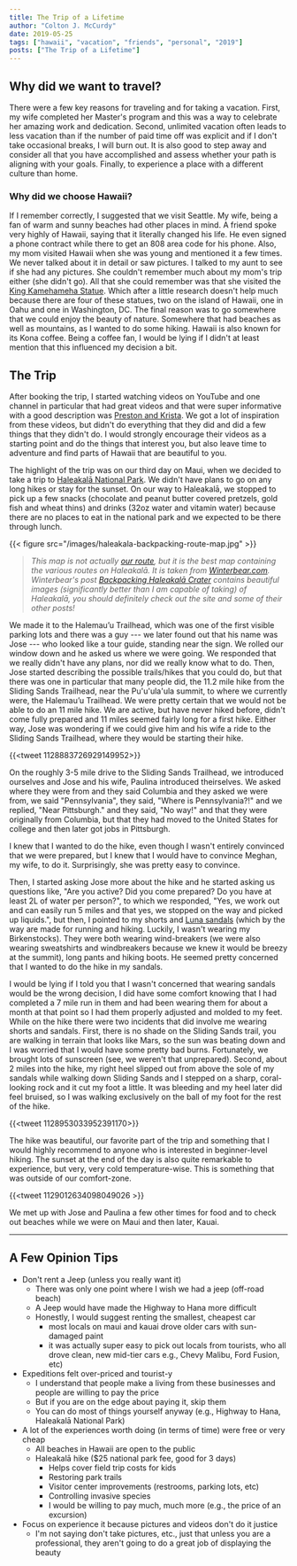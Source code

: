 ```yaml
---
title: The Trip of a Lifetime
author: "Colton J. McCurdy"
date: 2019-05-25
tags: ["hawaii", "vacation", "friends", "personal", "2019"]
posts: ["The Trip of a Lifetime"]
---
```


## Why did we want to travel?

There were a few key reasons for traveling and for taking a vacation. First,
my wife completed her Master's program and this was a way to celebrate her amazing
work and dedication. Second, unlimited vacation often leads to less vacation than if the number
of paid time off was explicit and if I don't take occasional breaks, I will burn
out. It is also good to step away and consider all that you have accomplished and
assess whether your path is aligning with your goals. Finally, to experience a
place with a different culture than home.

### Why did we choose Hawaii?

If I remember correctly, I suggested that we visit Seattle. My wife, being a
fan of warm and sunny beaches had other places in mind. A friend spoke very highly
of Hawaii, saying that it literally changed his life. He even signed a phone contract
while there to get an 808 area code for his phone. Also, my mom visited Hawaii when
she was young and mentioned it a few times. We never talked about it in detail or
saw pictures. I talked to my aunt to see if she had any pictures. She couldn't
remember much about my mom's trip either (she didn't go). All that she could remember
was that she visited the [King Kamehameha Statue](https://www.gohawaii.com/islands/oahu/regions/honolulu/king-kamehameha-statue).
Which after a little research doesn't help much because there are four of these statues,
two on the island of Hawaii, one in Oahu and one in Washington, DC. The final reason
was to go somewhere that we could enjoy the beauty of nature. Somewhere that had
beaches as well as mountains, as I wanted to do some hiking. Hawaii is also known
for its Kona coffee. Being a coffee fan, I would be lying if I didn't at least mention
that this influenced my decision a bit.

## The Trip

After booking the trip, I started watching videos on YouTube and one channel in particular that
had great videos and that were super informative with a good description was [Preston and Krista](https://www.youtube.com/channel/UCkIADRl3jDLuSGmd2O1a23A).
We got a lot of inspiration from these videos, but didn't do everything that they
did and did a few things that they didn't do. I would strongly encourage their videos as
a starting point and do the things that interest you, but also leave time to adventure
and find parts of Hawaii that are beautiful to you.

The highlight of the trip was on our third day on Maui, when we decided to take
a trip to [Haleakalā National Park](https://www.gohawaii.com/islands/maui/regions/upcountry-maui/haleakala-national-park).
We didn't have plans to go on any long hikes or stay for the sunset. On our way
to Haleakalā, we stopped to pick up a few snacks (chocolate and peanut butter covered pretzels,
gold fish and wheat thins) and drinks (32oz water and vitamin water) because there
are no places to eat in the national park and we expected to be there through lunch.

{{< figure src="/images/haleakala-backpacking-route-map.jpg" >}}


> _This map is not actually [our route](https://twitter.com/McCurdyColton/status/1129455010167705600), but it is the best map containing the various
> routes on Haleakalā. It is taken from [Winterbear.com](https://winterbear.com/trip-reports/backpacking-haleakala-crater/).
> Winterbear's post [Backpacking Haleakalā Crater](https://winterbear.com/trip-reports/backpacking-haleakala-crater/)
> contains beautiful images (significantly better than I am capable of taking) of
> Haleakalā, you should definitely check out the site and some of their other posts!_

We made it to the Halemau’u Trailhead, which was one of the first visible parking
lots and there was a guy --- we later found out that his name was Jose --- who looked
like a tour guide, standing near the sign. We rolled our window down and he asked
us where we were going. We responded that we really didn't have any plans,
nor did we really know what to do. Then, Jose started describing the possible trails/hikes
that you could do, but that there was one in particular that many people did, the
11.2 mile hike from the Sliding Sands Trailhead, near the Pu'u'ula'ula summit, to
where we currently were, the Halemau’u Trailhead. We were pretty certain that we
would not be able to do an 11 mile hike. We are active, but have never hiked before,
didn't come fully prepared and 11 miles seemed fairly long for a first hike. Either
way, Jose was wondering if we could give him and his wife a ride to the Sliding Sands
Trailhead, where they would be starting their hike.


{{<tweet 1128883726929149952>}}


On the roughly 3-5 mile drive to the Sliding Sands Trailhead, we introduced ourselves
and Jose and his wife, Paulina introduced theirselves. We asked where they were from
and they said Columbia and they asked we were from, we said "Pennsylvania", they
said, "Where is Pennsylvania?!" and we replied, "Near Pittsburgh." and they said,
"No way!" and that they were originally from Columbia, but that they had moved to
the United States for college and then later got jobs in Pittsburgh.

I knew that I wanted to do the hike, even though I wasn't entirely convinced that
we were prepared, but I knew that I would have to convince Meghan, my wife, to do
it. Surprisingly, she was pretty easy to convince.

Then, I started asking Jose more about the hike and he started asking us questions
like, "Are you active? Did you come prepared? Do you have at least 2L of water per
person?", to which we responded, "Yes, we work out and can easily
run 5 miles and that yes, we stopped on the way and picked up liquids.", but then,
I pointed to my shorts and [Luna sandals](https://lunasandals.com/) (which by the way are made for running and
hiking. Luckily, I wasn't wearing my Birkenstocks). They were both wearing
wind-breakers (we were also wearing sweatshirts and windbreakers because we knew
it would be breezy at the summit), long pants and hiking boots. He seemed pretty
concerned that I wanted to do the hike in my sandals.

I would be lying if I told you that I wasn't concerned that wearing sandals would be
the wrong decision, I did have some comfort knowing that I had completed a 7 mile
run in them and had been wearing them for about a month at that point so I had them
properly adjusted and molded to my feet. While on the hike there were two incidents
that did involve me wearing shorts and sandals. First, there is no shade on the
Sliding Sands trail, you are walking in terrain that looks like Mars, so the sun
was beating down and I was worried that I would have some pretty bad burns. Fortunately,
we brought lots of sunscreen (see, we weren't that unprepared). Second, about 2 miles
into the hike, my right heel slipped out from above the sole of my sandals while walking
down Sliding Sands and I stepped on a sharp, coral-looking rock and it cut my foot
a little. It was bleeding and my heel later did feel bruised, so I was walking
exclusively on the ball of my foot for the rest of the hike.

{{<tweet 1128953033952391170>}}

The hike was beautiful, our favorite part of the trip and something that I would
highly recommend to anyone who is interested in beginner-level hiking. The sunset
at the end of the day is also quite remarkable to experience, but very, very cold
temperature-wise. This is something that was outside of our comfort-zone.


{{<tweet 1129012634098049026 >}}


We met up with Jose and Paulina a few other times for food and to check out beaches
while we were on Maui and then later, Kauai.

---

## A Few Opinion Tips

+ Don't rent a Jeep (unless you really want it)
  + There was only one point where I wish we had a jeep (off-road beach)
  + A Jeep would have made the Highway to Hana more difficult
  + Honestly, I would suggest renting the smallest, cheapest car
    + most locals on maui and kauai drove older cars with sun-damaged paint
    + it was actually super easy to pick out locals from tourists, who all drove clean,
      new mid-tier cars e.g., Chevy Malibu, Ford Fusion, etc)
+ Expeditions felt over-priced and tourist-y
  + I understand that people make a living from these businesses and people are willing to pay the price
  + But if you are on the edge about paying it, skip them
  + You can do most of things yourself anyway (e.g., Highway to Hana, Haleakalā National Park)
+ A lot of the experiences worth doing (in terms of time) were free or very cheap
  + All beaches in Hawaii are open to the public
  + Haleakalā hike ($25 national park fee, good for 3 days)
    + Helps cover field trip costs for kids
    + Restoring park trails
    + Visitor center improvements (restrooms, parking lots, etc)
    + Controlling invasive species
    + I would be willing to pay much, much more (e.g., the price of an excursion)
+ Focus on experience it because pictures and videos don't do it justice
  + I'm not saying don't take pictures, etc., just that unless you are a professional, they aren't going to do a great job of displaying the beauty
